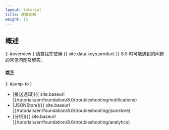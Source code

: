 ```yaml
---
layout: tutorial
title: 故障诊断
weight: 15
---
```

<!-- NLS_CHARSET=UTF-8 -->
## 概述
{: #overview }
请查找在使用 {{ site.data.keys.product }} 8.0 时可能遇到的问题的常见问题及解答。

#### 跳至
{: #jump-to }
* [推送通知]({{ site.baseurl }}/tutorials/en/foundation/8.0/troubleshooting/notifications)
* [JSONStore]({{ site.baseurl }}/tutorials/en/foundation/8.0/troubleshooting/jsonstore)
* [分析]({{ site.baseurl }}/tutorials/en/foundation/8.0/troubleshooting/analytics)
